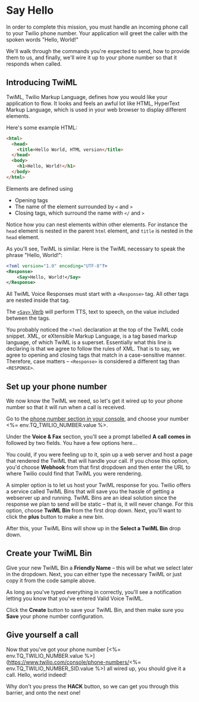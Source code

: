 # Say Hello

In order to complete this mission, you must handle an incoming phone call to your Twilio phone number. Your application will greet the caller with the spoken words "Hello, World!"

We'll walk through the commands you're expected to send, how to provide them to us, and finally, we'll wire it up to your phone number so that it responds when called.

## Introducing TwiML

TwiML, Twilio Markup Language, defines how you would like your application to flow. It looks and feels an awful lot like HTML, HyperText Markup Language, which is used in your web browser to display different elements.

Here's some example HTML:

```html
<html>
  <head>
    <title>Hello World, HTML version</title>
  </head>
  <body>
    <h1>Hello, World!</h1>
  </body>
</html>
```

Elements are defined using
- Opening tags
- The name of the element surrounded by `<` and `>`
- Closing tags, which surround the name with `</` and `>`

Notice how you can nest elements within other elements. For instance the `head` element is nested in the parent `html` element, and `title` is nested in the `head` element.

As you'll see, TwiML is similar. Here is the TwiML necessary to speak the phrase "Hello, World!":

```xml
<?xml version="1.0" encoding="UTF-8"?>
<Response>
    <Say>Hello, World!</Say>
</Response>
```

All TwiML Voice Responses must start with a `<Response>` tag. All other tags are nested inside that tag.

The [`<Say>` Verb](https://www.twilio.com/docs/voice/twiml/say) will perform TTS, text to speech, on the value included between the tags.

You probably noticed the `<?xml` declaration at the top of the TwiML code snippet. XML, or eXtensible Markup Language, is a tag based markup language, of which TwiML is a superset. Essentially what this line is declaring is that we agree to follow the rules of XML. That is to say, we agree to opening and closing tags that match in a case-sensitive manner. Therefore, case matters – `<Response>` is considered a different tag than `<RESPONSE>`.

## Set up your phone number

We now know the TwiML we need, so let's get it wired up to your phone number so that it will run when a call is received.

Go to the [phone number section in your console](https://www.twilio.com/console/phone-numbers/incoming), and choose your number <%= env.TQ_TWILIO_NUMBER.value %>.

Under the **Voice & Fax** section, you'll see a prompt labelled **A call comes in** followed by two fields. You have a few options here...

You could, if you were feeling up to it, spin up a web server and host a page that rendered the TwiML that will handle your call. If you chose this option, you'd choose **Webhook** from that first dropdown and then enter the URL to where Twilio could find that TwiML you were rendering.

A simpler option is to let us host your TwiML response for you. Twilio offers a service called TwiML Bins that will save you the hassle of getting a webserver up and running. TwiML Bins are an ideal solution since the response we plan to send will be static – that is, it will never change. For this option, choose **TwiML Bin** from the first drop down. Next, you'll want to click the **plus** button to make a new bin.

After this, your TwiML Bins will show up in the **Select a TwiML Bin** drop down.

## Create your TwiML Bin

Give your new TwiML Bin a **Friendly Name** – this will be what we select later in the dropdown. Next, you can either type the necessary TwiML or just copy it from the code sample above.

As long as you've typed everything in correctly, you'll see a notification letting you know that you've entered Valid Voice TwiML.

Click the **Create** button to save your TwiML Bin, and then make sure you **Save** your phone number configuration.

## Give yourself a call

Now that you've got your phone number [<%= env.TQ_TWILIO_NUMBER.value %>](https://www.twilio.com/console/phone-numbers/<%= env.TQ_TWILIO_NUMBER_SID.value %>) all wired up, you should give it a call. Hello, world indeed!

Why don't you press the **HACK** button, so we can get you through this barrier, and onto the next one!
